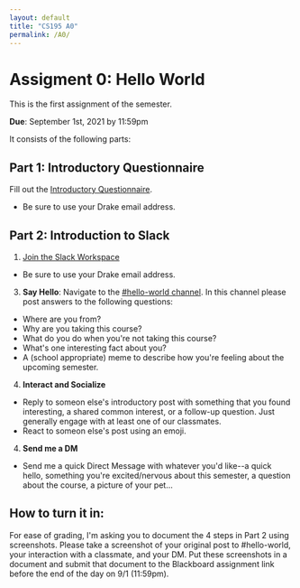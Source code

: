 ```yaml
---
layout: default
title: "CS195 A0"
permalink: /A0/
---
```


# Assigment 0: Hello World
This is the first assignment of the semester. 

**Due**: September 1st, 2021 by 11:59pm

It consists of the following parts: 

## Part 1: Introductory Questionnaire
Fill out the [Introductory Questionnaire](https://forms.gle/LG131Pri4ziiKr3x5).
  - Be sure to use your Drake email address.

## Part 2: Introduction to Slack
1. [Join the Slack Workspace](https://join.slack.com/t/hci-f21/shared_invite/zt-us259xj5-Go00xrmOYvHNIFWGytSqxQ)
  - Be sure to use your Drake email address.
3. **Say Hello**: Navigate to the [#hello-world channel](https://hci-f21.slack.com/archives/C02C7KWEQSE). In this channel please post answers to the following questions: 
  - Where are you from?
  - Why are you taking this course?
  - What do you do when you're not taking this course?
  - What's one interesting fact about you?
  - A (school appropriate) meme to describe how you're feeling about the upcoming semester. 
4. **Interact and Socialize**
  - Reply to someon else's introductory post with something that you found interesting, 
a shared common interest, or a follow-up question. Just generally engage with at least one of our classmates.
  - React to someon else's post using an emoji.
4. **Send me a DM**
  - Send me a quick Direct Message with whatever you'd like--a quick hello, something you're excited/nervous about this semester, 
a question about the course, a picture of your pet...


## How to turn it in:
For ease of grading, I'm asking you to document the 4 steps in Part 2 using screenshots. Please take a screenshot of your original post to #hello-world, 
your interaction with a classmate, and your DM. Put these screenshots in a document and submit that document to the Blackboard assignment link before the end of the day on 9/1 (11:59pm).
